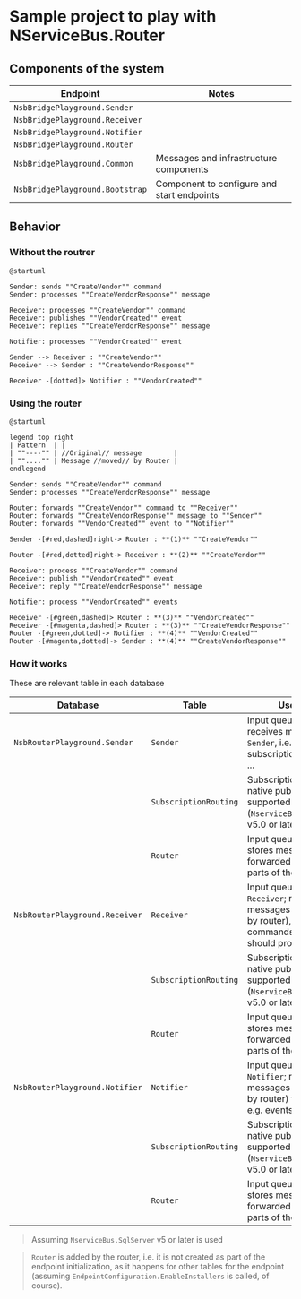 # Sample project to play with NServiceBus.Router

## Components of the system

| Endpoint                        | Notes                                      |
|---------------------------------|--------------------------------------------|
| `NsbBridgePlayground.Sender`    |                                            |
| `NsbBridgePlayground.Receiver`  |                                            |
| `NsbBridgePlayground.Notifier`  |                                            |
| `NsbBridgePlayground.Router`    |                                            |
| `NsbBridgePlayground.Common`    | Messages and infrastructure components     |
| `NsbBridgePlayground.Bootstrap` | Component to configure and start endpoints |

## Behavior

### Without the routrer

```puml
@startuml

Sender: sends ""CreateVendor"" command
Sender: processes ""CreateVendorResponse"" message

Receiver: processes ""CreateVendor"" command
Receiver: publishes ""VendorCreated"" event
Receiver: replies ""CreateVendorResponse"" message

Notifier: processes ""VendorCreated"" event

Sender --> Receiver : ""CreateVendor""
Receiver --> Sender : ""CreateVendorResponse""    

Receiver -[dotted]> Notifier : ""VendorCreated""
```

### Using the router

```puml
@startuml

legend top right
| Pattern  | |
| ""----"" | //Original// message        |
| ""...."" | Message //moved// by Router |
endlegend

Sender: sends ""CreateVendor"" command
Sender: processes ""CreateVendorResponse"" message

Router: forwards ""CreateVendor"" command to ""Receiver""
Router: forwards ""CreateVendorResponse"" message to ""Sender""
Router: forwards ""VendorCreated"" event to ""Notifier""

Sender -[#red,dashed]right-> Router : **(1)** ""CreateVendor""

Router -[#red,dotted]right-> Receiver : **(2)** ""CreateVendor""  

Receiver: process ""CreateVendor"" command
Receiver: publish ""VendorCreated"" event
Receiver: reply ""CreateVendorResponse"" message

Notifier: process ""VendorCreated"" events
 
Receiver -[#green,dashed]> Router : **(3)** ""VendorCreated""
Receiver -[#magenta,dashed]> Router : **(3)** ""CreateVendorResponse""
Router -[#green,dotted]-> Notifier : **(4)** ""VendorCreated""
Router -[#magenta,dotted]-> Sender : **(4)** ""CreateVendorResponse""
```

### How it works

These are relevant table in each database

| Database                       | Table                  | Used for                                                                                                     |
|--------------------------------|------------------------|--------------------------------------------------------------------------------------------------------------|
| `NsbRouterPlayground.Sender`   | `Sender`               | Input queue for `Sender`; receives messages for `Sender`, i.e. replies, subscription requests, ...           |
|                                | `SubscriptionRouting`  | Subscription data when native pub/sub is supported (`NserviceBus.SqlServer` v5.0 or later)                   |
|                                | `Router`               | Input queue for router; stores messages to be forwarded to other parts of the system                         |
| `NsbRouterPlayground.Receiver` | `Receiver`             | Input queue for `Receiver`; receives messages (forwarded by router), e.g. commands `Receiver` should process |
|                                | `SubscriptionRouting`  | Subscription data when native pub/sub is supported (`NserviceBus.SqlServer` v5.0 or later)                   |
|                                | `Router`               | Input queue for router; stores messages to be forwarded to other parts of the system                         |
| `NsbRouterPlayground.Notifier` | `Notifier`             | Input queue for `Notifier`; receives messages (forwarded by router) for `Notifier`, e.g. events              |
|                                | `SubscriptionRouting`  | Subscription data when native pub/sub is supported (`NserviceBus.SqlServer` v5.0 or later)                   |
|                                | `Router`               | Input queue for router; stores messages to be forwarded to other parts of the system                         |

> Assuming `NserviceBus.SqlServer` v5 or later is used

> `Router` is added by the router, i.e. it is not created as part of the endpoint initialization, as it happens for other tables for the endpoint (assuming `EndpointConfiguration.EnableInstallers` is called, of course). 
